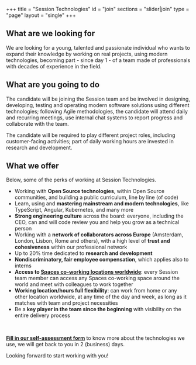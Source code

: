 +++
title = "Session Technologies"
id = "join"
sections = "slider|join"
type = "page"
layout = "single"
+++

## What are we looking for
We are looking for a young, talented and passionate individual who wants to expand their knowledge by working on real projects, using modern technologies, becoming part - since day 1 - of a team made of professionals with decades of experience in the field.

## What are you going to do
The candidate will be joining the Session team and be involved in designing, developing, testing and operating modern software solutions using different technologies; following Agile methodologies,
the candidate will attend daily and recurring meetings, use internal chat systems to report progress and collaborate with the team.

The candidate will be required to play different project roles, including customer-facing activities; part of daily working hours are invested in research and development.

## What we offer
Below, some of the perks of working at Session Technologies.

- Working with **Open Source technologies**, within Open Source communities, and building a public curriculum, line by line (of code)
- Learn, using and **mastering mainstream and modern technologies**, like TypeScript, Angular, Kubernetes, and many more
- **Strong engineering culture** across the board: everyone, including the CEO, can and will code review you and help you grow as a technical person
- Working with a **network of collaborators across Europe** (Amsterdam, London, Lisbon, Rome and others), with a high level of **trust and cohesiveness** within our professional network
- Up to 20% time dedicated to **research and development**
- **Nondiscriminatory, fair employee compensation**, which applies also to interns
- **Access to <a href="http://spacesworks.com" target="_blank">Spaces co-working locations worldwide</a>**: every Session team member can access any Spaces co-working space around the world and meet with colleagues to work together
- **Working location/hours full flexibility**: can work from home or any other location worldwide, at any time of the day and week, as long as it matches with team and project necessities
- Be a **key player in the team since the beginning** with visibility on the entire delivery process

<br/>

**[Fill in our self-assessment form](https://docs.google.com/forms/d/e/1FAIpQLSfw_xljKbAJ2IDHl0uZqj_46lJL0zCUM0jAh9R7bGr1uNSNDg/viewform?usp=sf_link)** to know more about the technologies we use, we
will get back to you in 2 (business) days.

Looking forward to start working with you!

<br/>
